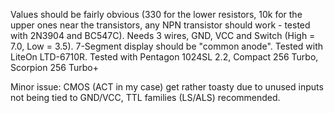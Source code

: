 Values should be fairly obvious (330 for the lower resistors, 10k for the upper ones near the transistors, any NPN transistor should work - tested with 2N3904 and BC547C).
Needs 3 wires, GND, VCC and Switch (High = 7.0, Low = 3.5).
7-Segment display should be "common anode". Tested with LiteOn LTD-6710R.
Tested with Pentagon 1024SL 2.2, Compact 256 Turbo, Scorpion 256 Turbo+

Minor issue: CMOS (ACT in my case) get rather toasty due to unused inputs not being tied to GND/VCC, TTL families (LS/ALS) recommended.
